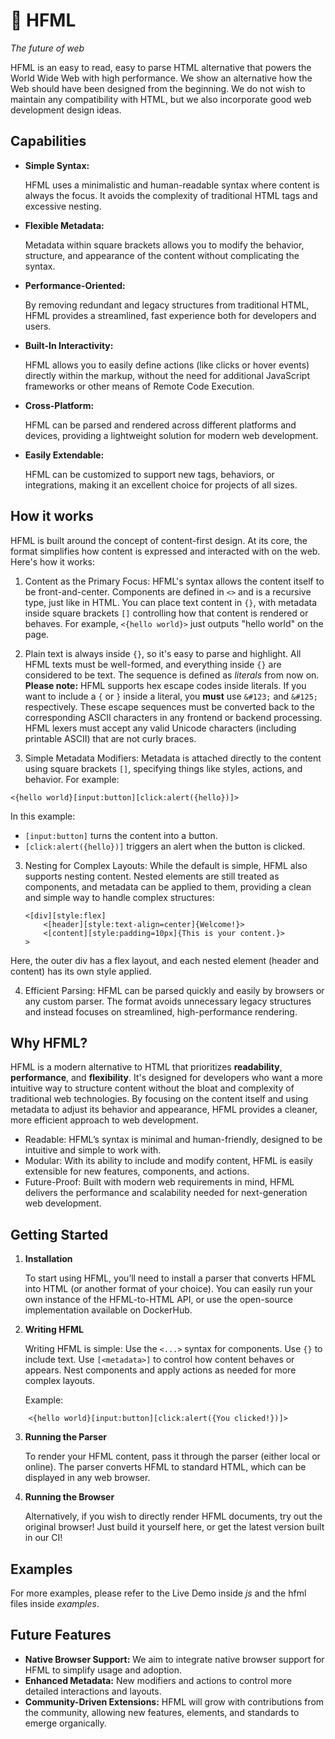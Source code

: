 # 🔋 HFML
*The future of web*

HFML is an easy to read, easy to parse HTML alternative that powers the World Wide Web with high performance. We show an alternative how the Web should have been designed from the beginning. We do not wish to maintain any compatibility with HTML, but we also incorporate good web development design ideas.

## Capabilities

 * **Simple Syntax:**

    HFML uses a minimalistic and human-readable syntax where content is always the focus. It avoids the complexity of traditional HTML tags and excessive nesting.

 * **Flexible Metadata:**
    
    Metadata within square brackets allows you to modify the behavior, structure, and appearance of the content without complicating the syntax.

 * **Performance-Oriented:**
    
    By removing redundant and legacy structures from traditional HTML, HFML provides a streamlined, fast experience both for developers and users.
 
 * **Built-In Interactivity:**
    
    HFML allows you to easily define actions (like clicks or hover events) directly within the markup, without the need for additional JavaScript frameworks or other means of Remote Code Execution.
 
 * **Cross-Platform:**
    
    HFML can be parsed and rendered across different platforms and devices, providing a lightweight solution for modern web development.

 * **Easily Extendable:**
    
    HFML can be customized to support new tags, behaviors, or integrations, making it an excellent choice for projects of all sizes.

## How it works
HFML is built around the concept of content-first design. At its core, the format simplifies how content is expressed and interacted with on the web. Here's how it works:
 1. Content as the Primary Focus: HFML's syntax allows the content itself to be front-and-center. Components are defined in `<>` and is a recursive type, just like in HTML. You can place text content in `{}`, with metadata inside square brackets `[]` controlling how that content is rendered or behaves. For example, `<{hello world}>` just outputs "hello world" on the page.

 2. Plain text is always inside `{}`, so it's easy to parse and highlight. All HFML texts must be well-formed, and everything inside `{}` are considered to be text. The sequence is defined as *literals* from now on. **Please note:** HFML supports hex escape codes inside literals. If you want to include a `{` or `}` inside a literal, you **must** use `&#123;` and `&#125;` respectively. These escape sequences must be converted back to the corresponding ASCII characters in any frontend or backend processing. HFML lexers must accept any valid Unicode characters (including printable ASCII) that are not curly braces. 

 3. Simple Metadata Modifiers: Metadata is attached directly to the content using square brackets `[]`, specifying things like styles, actions, and behavior. For example:

```<{hello world}[input:button][click:alert({hello})]>```

In this example:

 * `[input:button]` turns the content into a button.
 * `[click:alert({hello})]` triggers an alert when the button is clicked.

 3. Nesting for Complex Layouts: While the default is simple, HFML also supports nesting content. Nested elements are still treated as components, and metadata can be applied to them, providing a clean and simple way to handle complex structures:
    ```hfml
    <[div][style:flex] 
        <[header][style:text-align=center]{Welcome!}> 
        <[content][style:padding=10px]{This is your content.}>
    >
    ```
Here, the outer div has a flex layout, and each nested element (header and content) has its own style applied.

 4. Efficient Parsing: HFML can be parsed quickly and easily by browsers or any custom parser. The format avoids unnecessary legacy structures and instead focuses on streamlined, high-performance rendering.

## Why HFML?

HFML is a modern alternative to HTML that prioritizes **readability**, **performance**, and **flexibility**. It's designed for developers who want a more intuitive way to structure content without the bloat and complexity of traditional web technologies. By focusing on the content itself and using metadata to adjust its behavior and appearance, HFML provides a cleaner, more efficient approach to web development.

 * Readable: HFML’s syntax is minimal and human-friendly, designed to be intuitive and simple to work with.
 * Modular: With its ability to include and modify content, HFML is easily extensible for new features, components, and actions.
 * Future-Proof: Built with modern web requirements in mind, HFML delivers the performance and scalability needed for next-generation web development.

## Getting Started

 1. **Installation**

    To start using HFML, you’ll need to install a parser that converts HFML into HTML (or another format of your choice). You can easily run your own instance of the HFML-to-HTML API, or use the open-source implementation available on DockerHub.

 2. **Writing HFML**

    Writing HFML is simple:
        Use the `<...>` syntax for components.
        Use `{}` to include text.
        Use `[<metadata>]` to control how content behaves or appears.
        Nest components and apply actions as needed for more complex layouts.

    Example:
```
    <{hello world}[input:button][click:alert({You clicked!})]>
```
  3. **Running the Parser**

     To render your HFML content, pass it through the parser (either local or online). The parser converts HFML to standard HTML, which can be displayed in any web browser.

  4. **Running the Browser**
    
     Alternatively, if you wish to directly render HFML documents, try out the original browser! Just build it yourself here, or get the latest version built in our CI!

## Examples
For more examples, please refer to the Live Demo inside *js* and the hfml files inside *examples*.

## Future Features

 * **Native Browser Support:** We aim to integrate native browser support for HFML to simplify usage and adoption.
 * **Enhanced Metadata:** New modifiers and actions to control more detailed interactions and layouts.
 * **Community-Driven Extensions:** HFML will grow with contributions from the community, allowing new features, elements, and standards to emerge organically.
